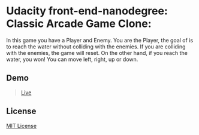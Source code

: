 # Udacity front-end-nanodegree: Classic Arcade Game Clone:


In this game you have a Player and Enemy. You are the Player, the goal of is to reach the water without colliding with the enemies. If you are colliding with the enemies, the game will reset. On the other hand, if you reach the water, you won! You can move left, right, up or down.

## Demo

> [Live](Live](https://krittiyaclark.github.io/Udacity-Front-End-Arcade-Game/).
)

## License

[MIT License](http://brenopolanski.mit-license.org/)
